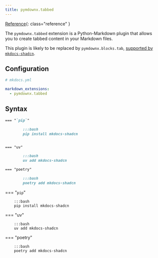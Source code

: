 ```yaml
---
title: pymdownx.tabbed
---
```


[Reference](https://facelessuser.github.io/pymdown-extensions/extensions/tabbed/){: class="reference" }

The `pymdownx.tabbed` extension is a Python-Markdown plugin that allows you to create tabbed content in your Markdown files.

This plugin is likely to be replaced by `pymdownx.blocks.tab`, [supported by `mkdocs-shadcn`](./pymdownx_blocks_tab.md).

## Configuration

```yaml
# mkdocs.yml

markdown_extensions:
  - pymdownx.tabbed
```

## Syntax

~~~ md
=== "`pip`"

        :::bash
        pip install mkdocs-shadcn


=== "uv"

        :::bash
        uv add mkdocs-shadcn

=== "poetry"

        :::bash
        poetry add mkdocs-shadcn

~~~

=== "`pip`"

        :::bash
        pip install mkdocs-shadcn


=== "uv"

        :::bash
        uv add mkdocs-shadcn

=== "poetry"

        :::bash
        poetry add mkdocs-shadcn